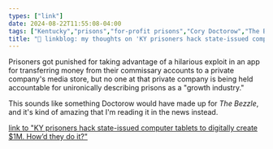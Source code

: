```yaml
---
types: ["link"]
date: 2024-08-22T11:55:08-04:00
tags: ["Kentucky","prisons","for-profit prisons","Cory Doctorow","The Bezzle"]
title: "🔗 linkblog: my thoughts on 'KY prisoners hack state-issued computer tablets to digitally create $1M. How’d they do it?'"
---
```

Prisoners got punished for taking advantage of a hilarious exploit in an app for transferring money from their commissary accounts to a private company's media store, but no one at that private company is being held accountable for unironically describing prisons as a "growth industry."

This sounds like something Doctorow would have made up for *The Bezzle*, and it's kind of amazing that I'm reading it in the news instead.

[link to "KY prisoners hack state-issued computer tablets to digitally create $1M. How’d they do it?"](https://www.kentucky.com/news/politics-government/article290664609.html)
